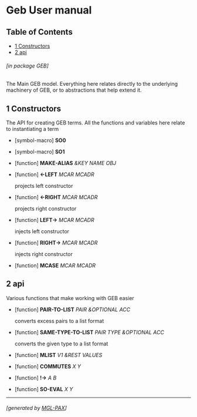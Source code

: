 <a id="x-28GEB-3A-40GEB-20MGL-PAX-3ASECTION-29"></a>
# Geb User manual

## Table of Contents

- [1 Constructors][0c5c]
- [2 api][6228]

###### \[in package GEB\]
The Main GEB model. Everything here relates directly to the
underlying machinery of GEB, or to abstractions that help extend
it.

<a id="x-28GEB-3A-40GEB-CONSTRUCTORS-20MGL-PAX-3ASECTION-29"></a>
## 1 Constructors

The API for creating GEB terms. All the functions and variables
here relate to instantiating a term

<a id="x-28GEB-3ASO0-20MGL-PAX-3ASYMBOL-MACRO-29"></a>
- [symbol-macro] **SO0**

<a id="x-28GEB-3ASO1-20MGL-PAX-3ASYMBOL-MACRO-29"></a>
- [symbol-macro] **SO1**

<a id="x-28GEB-3AMAKE-ALIAS-20FUNCTION-29"></a>
- [function] **MAKE-ALIAS** *&KEY NAME OBJ*

<a id="x-28GEB-3A-3C-LEFT-20FUNCTION-29"></a>
- [function] **\<-LEFT** *MCAR MCADR*

    projects left constructor

<a id="x-28GEB-3A-3C-RIGHT-20FUNCTION-29"></a>
- [function] **\<-RIGHT** *MCAR MCADR*

    projects right constructor

<a id="x-28GEB-3ALEFT--3E-20FUNCTION-29"></a>
- [function] **LEFT-\>** *MCAR MCADR*

    injects left constructor

<a id="x-28GEB-3ARIGHT--3E-20FUNCTION-29"></a>
- [function] **RIGHT-\>** *MCAR MCADR*

    injects right constructor

<a id="x-28GEB-3AMCASE-20FUNCTION-29"></a>
- [function] **MCASE** *MCAR MCADR*

<a id="x-28GEB-3A-40GEB-API-20MGL-PAX-3ASECTION-29"></a>
## 2 api

Various functions that make working with GEB easier

<a id="x-28GEB-3APAIR-TO-LIST-20FUNCTION-29"></a>
- [function] **PAIR-TO-LIST** *PAIR &OPTIONAL ACC*

    converts excess pairs to a list format

<a id="x-28GEB-3ASAME-TYPE-TO-LIST-20FUNCTION-29"></a>
- [function] **SAME-TYPE-TO-LIST** *PAIR TYPE &OPTIONAL ACC*

    converts the given type to a list format

<a id="x-28GEB-3AMLIST-20FUNCTION-29"></a>
- [function] **MLIST** *V1 &REST VALUES*

<a id="x-28GEB-3ACOMMUTES-20FUNCTION-29"></a>
- [function] **COMMUTES** *X Y*

<a id="x-28GEB-3A-21--3E-20FUNCTION-29"></a>
- [function] **!-\>** *A B*

<a id="x-28GEB-3ASO-EVAL-20FUNCTION-29"></a>
- [function] **SO-EVAL** *X Y*

  [0c5c]: #x-28GEB-3A-40GEB-CONSTRUCTORS-20MGL-PAX-3ASECTION-29 "Constructors"
  [6228]: #x-28GEB-3A-40GEB-API-20MGL-PAX-3ASECTION-29 "api"

* * *
###### \[generated by [MGL-PAX](https://github.com/melisgl/mgl-pax)\]
